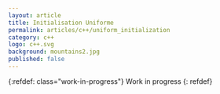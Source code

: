 ```yaml
---
layout: article
title: Initialisation Uniforme
permalink: articles/c++/uniform_initialization
category: c++
logo: c++.svg
background: mountains2.jpg
published: false
---
```


{:refdef: class="work-in-progress"}
Work in progress
{: refdef}
